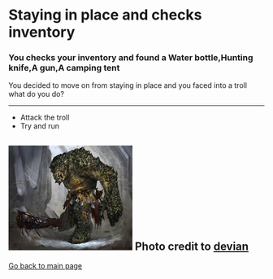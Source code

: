 # Staying in place and checks inventory
### You checks your inventory and found a Water bottle,Hunting knife,A gun,A camping tent
You decided to move on from staying in place and you faced into a troll what do you do?

---

* Attack the troll 
* Try and run

![](Troll.jpeg)
Photo credit to [devian](https://www.deviantart.com/gorrem/art/LOTRO-Cave-Troll-98170046)
---
[Go back to main page](../README.md)
